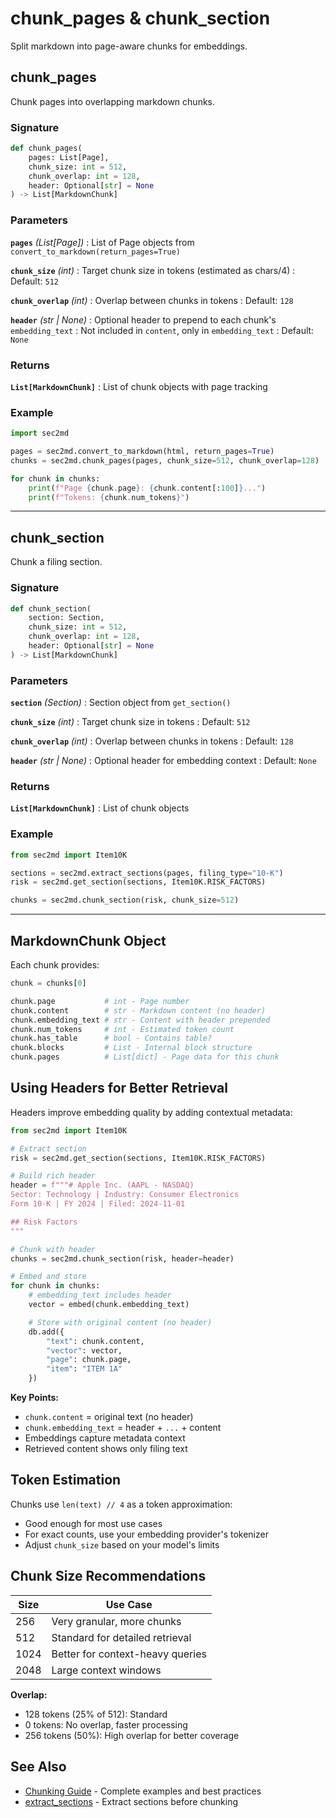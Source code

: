 # chunk_pages & chunk_section

Split markdown into page-aware chunks for embeddings.

## chunk_pages

Chunk pages into overlapping markdown chunks.

### Signature

```python
def chunk_pages(
    pages: List[Page],
    chunk_size: int = 512,
    chunk_overlap: int = 128,
    header: Optional[str] = None
) -> List[MarkdownChunk]
```

### Parameters

**`pages`** *(List[Page])*
: List of Page objects from `convert_to_markdown(return_pages=True)`

**`chunk_size`** *(int)*
: Target chunk size in tokens (estimated as chars/4)
: Default: `512`

**`chunk_overlap`** *(int)*
: Overlap between chunks in tokens
: Default: `128`

**`header`** *(str | None)*
: Optional header to prepend to each chunk's `embedding_text`
: Not included in `content`, only in `embedding_text`
: Default: `None`

### Returns

**`List[MarkdownChunk]`**
: List of chunk objects with page tracking

### Example

```python
import sec2md

pages = sec2md.convert_to_markdown(html, return_pages=True)
chunks = sec2md.chunk_pages(pages, chunk_size=512, chunk_overlap=128)

for chunk in chunks:
    print(f"Page {chunk.page}: {chunk.content[:100]}...")
    print(f"Tokens: {chunk.num_tokens}")
```

---

## chunk_section

Chunk a filing section.

### Signature

```python
def chunk_section(
    section: Section,
    chunk_size: int = 512,
    chunk_overlap: int = 128,
    header: Optional[str] = None
) -> List[MarkdownChunk]
```

### Parameters

**`section`** *(Section)*
: Section object from `get_section()`

**`chunk_size`** *(int)*
: Target chunk size in tokens
: Default: `512`

**`chunk_overlap`** *(int)*
: Overlap between chunks in tokens
: Default: `128`

**`header`** *(str | None)*
: Optional header for embedding context
: Default: `None`

### Returns

**`List[MarkdownChunk]`**
: List of chunk objects

### Example

```python
from sec2md import Item10K

sections = sec2md.extract_sections(pages, filing_type="10-K")
risk = sec2md.get_section(sections, Item10K.RISK_FACTORS)

chunks = sec2md.chunk_section(risk, chunk_size=512)
```

---

## MarkdownChunk Object

Each chunk provides:

```python
chunk = chunks[0]

chunk.page           # int - Page number
chunk.content        # str - Markdown content (no header)
chunk.embedding_text # str - Content with header prepended
chunk.num_tokens     # int - Estimated token count
chunk.has_table      # bool - Contains table?
chunk.blocks         # List - Internal block structure
chunk.pages          # List[dict] - Page data for this chunk
```

## Using Headers for Better Retrieval

Headers improve embedding quality by adding contextual metadata:

```python
from sec2md import Item10K

# Extract section
risk = sec2md.get_section(sections, Item10K.RISK_FACTORS)

# Build rich header
header = f"""# Apple Inc. (AAPL - NASDAQ)
Sector: Technology | Industry: Consumer Electronics
Form 10-K | FY 2024 | Filed: 2024-11-01

## Risk Factors
"""

# Chunk with header
chunks = sec2md.chunk_section(risk, header=header)

# Embed and store
for chunk in chunks:
    # embedding_text includes header
    vector = embed(chunk.embedding_text)

    # Store with original content (no header)
    db.add({
        "text": chunk.content,
        "vector": vector,
        "page": chunk.page,
        "item": "ITEM 1A"
    })
```

**Key Points:**

- `chunk.content` = original text (no header)
- `chunk.embedding_text` = header + `...` + content
- Embeddings capture metadata context
- Retrieved content shows only filing text

## Token Estimation

Chunks use `len(text) // 4` as a token approximation:

- Good enough for most use cases
- For exact counts, use your embedding provider's tokenizer
- Adjust `chunk_size` based on your model's limits

## Chunk Size Recommendations

| Size  | Use Case                           |
|-------|------------------------------------|
| 256   | Very granular, more chunks         |
| 512   | Standard for detailed retrieval    |
| 1024  | Better for context-heavy queries   |
| 2048  | Large context windows              |

**Overlap:**
- 128 tokens (25% of 512): Standard
- 0 tokens: No overlap, faster processing
- 256 tokens (50%): High overlap for better coverage

## See Also

- [Chunking Guide](../usage/chunking.md) - Complete examples and best practices
- [extract_sections](extract_sections.md) - Extract sections before chunking
